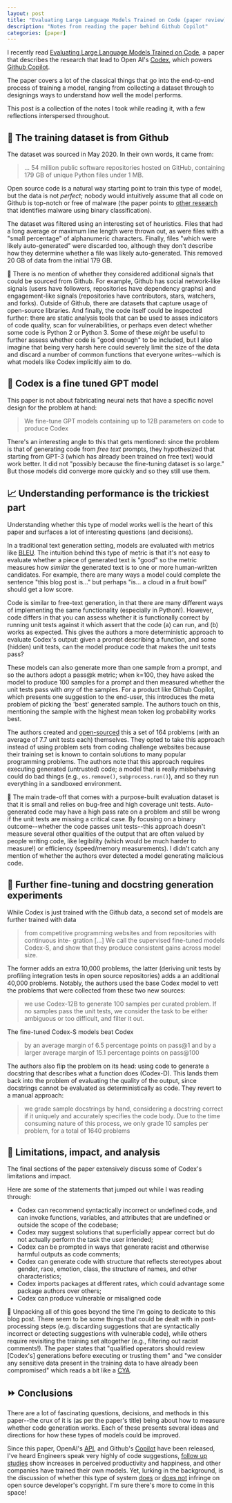 ```yaml
---
layout: post
title: "Evaluating Large Language Models Trained on Code (paper review)"
description: "Notes from reading the paper behind Github Copilot"
categories: [paper]
---
```


I recently read [Evaluating Large Language Models Trained on Code](https://arxiv.org/pdf/2107.03374.pdf), a paper that describes the research that lead to Open AI's [Codex](https://openai.com/blog/openai-codex/), which powers [Github Copilot](https://github.com/features/copilot).

The paper covers a lot of the classical things that go into the end-to-end process of training a model, ranging from collecting a dataset through to designings ways to understand how well the model performs.

This post is a collection of the notes I took while reading it, with a few reflections interspersed throughout.

## 📑 The training dataset is from Github

The dataset was sourced in May 2020. In their own words, it came from:

> ... 54 million public software repositories hosted on GitHub, containing 179 GB of unique Python files under 1 MB.

Open source code is a natural way starting point to train this type of model, but the data is not _perfect_; nobody would intuitively assume that all code on Github is top-notch or free of malware (the paper points to [other research](https://www.usenix.org/conference/raid2020/presentation/omar) that identifies malware using binary classification).

The dataset was filtered using an interesting set of heuristics. Files that had a long average or maximum line length were thrown out, as were files with a "small percentage" of alphanumeric characters. Finally, files "which were likely auto-generated" were discarded too, although they don't describe how they determine whether a file was likely auto-generated. This removed 20 GB of data from the initial 179 GB.

💭 There is no mention of whether they considered additional signals that could be sourced from Github. For example, Github has social network-like signals (users have followers, repositories have dependency graphs) and engagement-like signals (repositories have contributors, stars, watchers, and forks). Outside of Github, there are datasets that capture usage of open-source libraries. And finally, the code itself could be inspected further: there are static analysis tools that can be used to asses indicators of code quality, scan for vulnerabilities, or perhaps even detect whether some code is Python 2 or Python 3. Some of these _might_ be useful to further assess whether code is "good enough" to be included, but I also imagine that being very harsh here could severely limit the size of the data and discard a number of common functions that everyone writes--which is what models like Codex implicitly aim to do.  

## 🤖 Codex is a fine tuned GPT model

This paper is not about fabricating neural nets that have a specific novel design for the problem at hand:

> We fine-tune GPT models containing up to 12B parameters on code to produce Codex

There's an interesting angle to this that gets mentioned: since the problem is that of generating code from _free text_ prompts, they hypothesized that starting from GPT-3 (which has already been trained on free text) would work better. It did not "possibly because the fine-tuning dataset is so large." But those models did converge more quickly and so they still use them.

## 📈 Understanding performance is the trickiest part

Understanding whether this type of model works well is the heart of this paper and surfaces a lot of interesting questions (and decisions). 

In a traditional text generation setting, models are evaluated with metrics like [BLEU](https://en.wikipedia.org/wiki/BLEU). The intuition behind this type of metric is that it's not easy to evaluate whether a piece of generated text is "good" so the metric measures how _similar_ the generated text is to one or more human-written candidates. For example, there are many ways a model could complete the sentence "this blog post is..."  but perhaps "is... a cloud in a fruit bowl" should get a low score.

Code is similar to free-text generation, in that there are many different ways of implementing the same functionality (especially in Python!). However, code differs in that you can assess whether it is functionally correct by running unit tests against it which assert that the code (a) can run, and (b) works as expected. This gives the authors a more deterministic approach to evaluate Codex's output: given a prompt describing a function, and some (hidden) unit tests, can the model produce code that makes the unit tests pass?

These models can also generate more than one sample from a prompt, and so the authors adopt a pass@k metric; when k=100, they have asked the model to produce 100 samples for a prompt and then measured whether the unit tests pass with _any_ of the samples. For a product like Github Copilot, which presents one suggestion to the end-user, this introduces the meta problem of picking the 'best' generated sample. The authors touch on this, mentioning the sample with the highest mean token log probability works best.

The authors created and [open-sourced](https://github.com/openai/human-eval) this a set of 164 problems (with an average of 7.7 unit tests each) themselves. They opted to take this approach instead of using problem sets from coding challenge websites because their training set is known to contain solutions to many popular programming problems. The authors note that this approach requires executing generated (untrusted) code; a model that is really misbehaving could do bad things (e.g., `os.remove()`, `subprocess.run()`), and so they run everything in a sandboxed environment. 

💭 The main trade-off that comes with a purpose-built evaluation dataset is that it is small and relies on bug-free and high coverage unit tests. Auto-generated code may have a high pass rate on a problem and still be wrong if the unit tests are missing a critical case. By focusing on a binary outcome--whether the code passes unit tests--this approach doesn't measure several other qualities of the output that are often valued by people writing code, like legibility (which would be much harder to measure!) or efficiency (speed/memory measurements). I didn't catch any mention of whether the authors ever detected a model generating malicious code.

## 👀 Further fine-tuning and docstring generation experiments

While Codex is just trained with the Github data, a second set of models are further trained with data

> from competitive programming websites and from repositories with continuous inte- gration [...] We call the supervised fine-tuned models Codex-S, and show that they produce consistent gains across model size.

The former adds an extra 10,000 problems, the latter (deriving unit tests by profiling integration tests in open source repositories) adds a an additional 40,000 problems. Notably, the authors used the base Codex model to vett the problems that were collected from these two new sources:

> we use Codex-12B to generate 100 samples per curated problem. If no samples pass the unit tests, we consider the task to be either ambiguous or too difficult, and filter it out.

The fine-tuned Codex-S models beat Codex

> by an average margin of 6.5 percentage points on pass@1 and by a larger average margin of 15.1 percentage points on pass@100

The authors also flip the problem on its head: using code to generate a docstring that describes what a function does (Codex-D). This lands them back into the problem of evaluating the quality of the output, since docstrings cannot be evaluated as deterministically as code. They revert to a manual approach:

> we grade sample docstrings by hand, considering a docstring correct if it uniquely and accurately specifies the code body. Due to the time consuming nature of this process, we only grade 10 samples per problem, for a total of 1640 problems

## 🚨 Limitations, impact, and analysis

The final sections of the paper extensively discuss some of Codex's limitations and impact.

Here are some of the statements that jumped out while I was reading through:
* Codex can recommend syntactically incorrect or undefined code, and can invoke functions, variables, and attributes that are undefined or outside the scope of the codebase;
* Codex may suggest solutions that superficially appear correct but do not actually perform the task the user intended;
* Codex can be prompted in ways that generate racist and otherwise harmful outputs as code comments;
* Codex can generate code with structure that reflects stereotypes about gender, race, emotion, class, the structure of names, and other characteristics;
* Codex imports packages at different rates, which could advantage some package authors over others;
* Codex can produce vulnerable or misaligned code

💭 Unpacking all of this goes beyond the time I'm going to dedicate to this blog post. There seem to be some things that could be dealt with in post-processing steps (e.g. discarding suggestions that are syntactically incorrect or detecting suggestions with vulnerable code), while others require revisiting the training set altogether (e.g., filtering out racist comments!). The paper states that "qualified operators should review [Codex's] generations before executing or trusting them" and "we consider any sensitive data present in the training data to have already been compromised" which reads a bit like a [CYA](https://en.wikipedia.org/wiki/Cover_your_ass).

## ⏩ Conclusions

There are a lot of fascinating questions, decisions, and methods in this paper--the crux of it is (as per the paper's title) being about how to measure whether code generation works. Each of these presents several ideas and directions for how these types of models could be improved.

Since this paper, OpenAI's [API](https://openai.com/blog/openai-codex/), and Github's [Copilot](https://github.com/features/copilot) have been released, I've heard Engineers speak very highly of code suggestions, [follow up studies](https://github.blog/2022-09-07-research-quantifying-github-copilots-impact-on-developer-productivity-and-happiness/) show increases in perceived productivity and happiness, and other companies have trained their own models. Yet, lurking in the background, is the discussion of whether this type of system [does](https://githubcopilotinvestigation.com/) or [does not](https://felixreda.eu/2021/07/github-copilot-is-not-infringing-your-copyright) infringe on open source developer's copyright. I'm sure there's more to come in this space!
